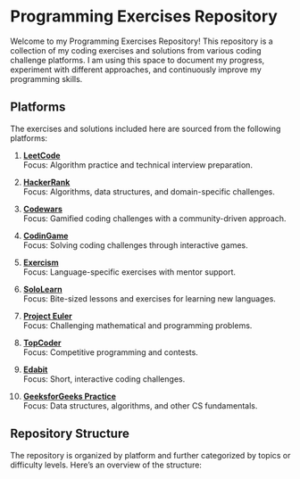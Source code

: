 # Programming Exercises Repository

Welcome to my Programming Exercises Repository! This repository is a collection of my coding exercises and solutions from various coding challenge platforms. I am using this space to document my progress, experiment with different approaches, and continuously improve my programming skills.

## Platforms

The exercises and solutions included here are sourced from the following platforms:

1. **[LeetCode](https://leetcode.com/)**  
   Focus: Algorithm practice and technical interview preparation.
   
2. **[HackerRank](https://www.hackerrank.com/)**  
   Focus: Algorithms, data structures, and domain-specific challenges.

3. **[Codewars](https://www.codewars.com/)**  
   Focus: Gamified coding challenges with a community-driven approach.

4. **[CodinGame](https://www.codingame.com/)**  
   Focus: Solving coding challenges through interactive games.

5. **[Exercism](https://exercism.io/)**  
   Focus: Language-specific exercises with mentor support.

6. **[SoloLearn](https://www.sololearn.com/)**  
   Focus: Bite-sized lessons and exercises for learning new languages.

7. **[Project Euler](https://projecteuler.net/)**  
   Focus: Challenging mathematical and programming problems.

8. **[TopCoder](https://www.topcoder.com/)**  
   Focus: Competitive programming and contests.

9. **[Edabit](https://edabit.com/)**  
   Focus: Short, interactive coding challenges.

10. **[GeeksforGeeks Practice](https://practice.geeksforgeeks.org/)**  
    Focus: Data structures, algorithms, and other CS fundamentals.

## Repository Structure

The repository is organized by platform and further categorized by topics or difficulty levels. Here’s an overview of the structure:
